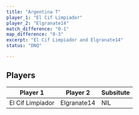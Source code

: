 ```yaml
---
title: "Argentina T"
player_1: "El Cif Limpiador"
player_2: "Elgranate14"
match_difference: "0-1"
map_difference: "0-3"
excerpt: "El Cif Limpiador and Elgranate14"
status: "DNQ"

---
```

## Players

| Player 1 | Player 2 | Subsitute |
| -- | -- | -- |
| El Cif Limpiador | Elgranate14 | NIL |
